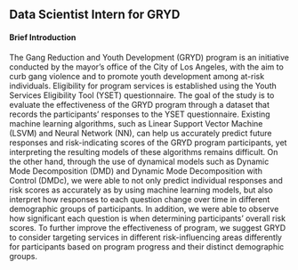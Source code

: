 ## Data Scientist Intern for GRYD

#### Brief Introduction

The Gang Reduction and Youth Development (GRYD) program is an initiative conducted by the mayor’s office of the City of Los Angeles, with the aim to curb gang violence and to promote youth development among at-risk individuals. Eligibility for program services is established using the Youth Services Eligibility Tool (YSET) questionnaire. The goal of the study is to evaluate the effectiveness of the GRYD program through a dataset that records the participants’ responses to the YSET questionnaire. Existing machine learning algorithms, such as Linear Support Vector Machine (LSVM) and Neural Network (NN), can help us accurately predict future responses and risk-indicating scores of the GRYD program participants, yet interpreting the resulting models of these algorithms remains difficult. On the other hand, through the use of dynamical models such as Dynamic Mode Decomposition (DMD) and Dynamic Mode Decomposition with Control (DMDc), we were able to not only predict individual responses and risk scores as accurately as by using machine learning models, but also interpret how responses to each question change over time in different demographic groups of participants. In addition, we were able to observe how significant each question is when determining participants’ overall risk scores. To further improve the effectiveness of program, we suggest GRYD to consider targeting services in different risk-influencing areas differently for participants based on program progress and their distinct demographic groups.
